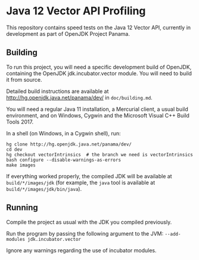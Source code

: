 # Java 12 Vector API Profiling

This repository contains speed tests on the Java 12 Vector API, currently in development as part of OpenJDK Project Panama.

## Building

To run this project, you will need a specific development build of OpenJDK, containing the OpenJDK jdk.incubator.vector module. You will need to build it from source.

Detailed build instructions are available at http://hg.openjdk.java.net/panama/dev/ in `doc/building.md`.

You will need a regular Java 11 installation, a Mercurial client, a usual build environment, and on Windows, Cygwin and the Microsoft Visual C++ Build Tools 2017.

In a shell (on Windows, in a Cygwin shell), run:
```shell
hg clone http://hg.openjdk.java.net/panama/dev/
cd dev
hg checkout vectorIntrinsics  # the branch we need is vectorIntrinsics
bash configure --disable-warnings-as-errors
make images
```

If everything worked properly, the compiled JDK will be available at `build/*/images/jdk` (for example, the `java` tool is available at `build/*/images/jdk/bin/java`).

## Running

Compile the project as usual with the JDK you compiled previously.

Run the program by passing the following argument to the JVM:
`--add-modules jdk.incubator.vector`
 
 Ignore any warnings regarding the use of incubator modules.
